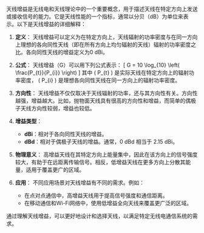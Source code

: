 天线增益是无线电和天线理论中的一个重要概念，用于描述天线在特定方向上发送或接收信号的能力。它是天线性能的一个指标，通常以分贝（dB）为单位来表示。以下是天线增益的详细解释：

1. **定义**：
   天线增益可以定义为在特定方向上，天线辐射的功率密度与在同一方向上理想的各向同性天线（即在所有方向上均匀辐射的天线）辐射的功率密度之比。各向同性天线的增益定义为0 dBi。

2. **公式**：
   天线增益（G）可以用下列公式表示：
   \[
   G = 10 \log_{10} \left( \frac{P_{t}}{P_{i}} \right)
   \]
   其中 \( P_{t} \) 是实际天线在特定方向上的辐射功率密度， \( P_{i} \) 是理想各向同性天线在同一方向上的辐射功率密度。

3. **方向性**：
   天线增益不仅仅取决于天线辐射的功率，还与其方向性有关。方向性越强，增益越大。比如，抛物面天线具有很高的方向性和增益，而简单的偶极子天线方向性较弱，增益也较低。

4. **增益类型**：
   - **dBi**：相对于各向同性天线的增益。
   - **dBd**：相对于偶极子天线的增益。通常，0 dBd 相当于 2.15 dBi。
   
5. **物理意义**：
   高增益天线在其特定方向上能量集中，因此在该方向上的信号强度较大，有助于在远距离传输信号。相反，低增益天线在更多方向上分散其能量，适用于覆盖更广的区域。

6. **应用**：
   不同应用场景对天线增益有不同的需求。例如：
   - 在点对点通信中，高增益天线用于提高信号强度和通信距离。
   - 在移动通信和Wi-Fi网络中，使用低增益全向天线来覆盖更广泛的区域。

通过理解天线增益，可以更好地设计和选择天线，以满足特定无线电通信系统的需求。